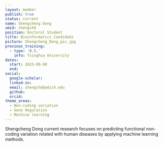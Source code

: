 ```yaml
---
layout: member
publish: true
status: current
name: Shengcheng Dong
umid: shengchd
position: Doctoral Student
title: Bioinformatics Candidate
picture: Shengcheng_Dong_pic.jpg
previous_training:
  - type: 'B.S.'
    info: Tsinghua University
dates:
  start: 2015-09-08
  end:
social: 
  google-scholar: 
  linked-in: 
  email: shengchd@umich.edu
  github:
  orcid:
theme_areas:
  - Non-coding variation
  - Gene Regulation
  - Machine learning
---
```


Shengcheng Dong current research focuses on predicting functional non-coding variation related with human diseases by applying machine learning methods.